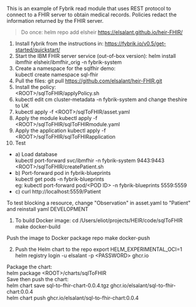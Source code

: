 This is an example of Fybrik read module that uses REST protocol to connect to a FHIR server to obtain medical records.
Policies redact the information returned by the FHIR server.


> Do once:
helm repo add elsheir https://elsalant.github.io/heir-FHIR/

1. Install fybrik from the instructions in: https://fybrik.io/v0.5/get-started/quickstart/
2. Start the IBM FHIR server service (out-of-box version):
helm install ibmfhir elsheir/ibmfhir_orig -n fybrik-system
3. Create a namespace for the sqlfhir demo:  
kubectl create namespace sql-fhir
3. Pull the files:
git pull https://github.com/elsalant/heir-FHIR.git
4. Install the policy:  
\<ROOT>/sqlToFHIR/applyPolicy.sh
5. kubectl edit cm cluster-metadata -n fybrik-system
and change theshire to UK
6. kubectl apply -f \<ROOT>/sqlToFHIR/asset.yaml
7. Apply the module
kubectl apply -f \<ROOT>/sqlToFHIR/sqlToFHIRmodule.yaml  
8. Apply the application
kubectl apply -f \<ROOT>/sqlToFHIR/sqlToFHIRapplication
9. Test
- a) Load database  
kubectl port-forward svc/ibmfhir -n fybrik-system 9443:9443  
\<ROOT>/sqlToFHIR/createPatient.sh
- b) Port-forward pod in fybrik-blueprints  
 kubectl get pods -n fybrik-blueprints  
eg: kubectl port-forward pod/\<POD ID> -n fybrik-blueprints 5559:5559
- c) curl http://localhost:5559/Patient

To test blocking a resource, change "Observation" in asset.yaml to "Patient" and reinstall yaml
DEVELOPMENT

1. To build Docker image:
cd /Users/eliot/projects/HEIR/code/sqlToFHIR
make docker-build

Push the image to Docker package repo
make docker-push

2. Push the Helm chart to the repo
export HELM_EXPERIMENTAL_OCI=1  
helm registry login -u elsalant -p \<PASSWORD> ghcr.io

Package the chart:  
helm package \<ROOT>/charts/sqlToFHIR  
Save then push the chart:  
helm chart save sql-to-fhir-chart-0.0.4.tgz ghcr.io/elsalant/sql-to-fhir-chart:0.0.4  
helm chart push ghcr.io/elsalant/sql-to-fhir-chart:0.0.4  
